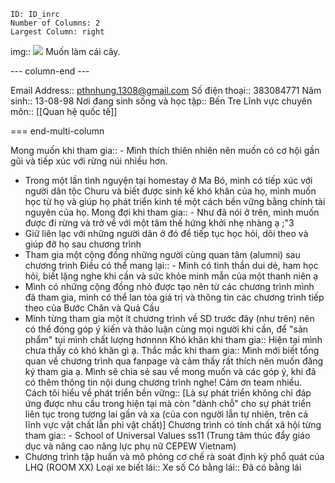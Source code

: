 
```start-multi-column
ID: ID_inrc
Number of Columns: 2
Largest Column: right
```

img:: ![](https://padlet-uploads.storage.googleapis.com/1876234176/875c5859bde126368cc779f24bd3ff5d/hi.jpg)
Muốn làm cái cây.

--- column-end ---

Email Address:: pthnhung.1308@gmail.com
Số điện thoại:: 383084771
Năm sinh:: 13-08-98
Nơi đang sinh sống và học tập:: Bến Tre
Lĩnh vực chuyên môn:: [[Quan hệ quốc tế]]

=== end-multi-column

Mong muốn khi tham gia:: - Mình thích thiên nhiên nên muốn có cơ hội gần gũi và tiếp xúc với rừng núi nhiều hơn.
- Trong một lần tình nguyện tại homestay ở Ma Bó, mình có tiếp xúc với người dân tộc Churu và biết được sinh kế khó khăn của họ, mình muốn học từ họ và giúp họ phát triển kinh tế một cách bền vững bằng chính tài nguyên của họ.
Mong đợi khi tham gia:: - Như đã nói ở trên, mình muốn được đi rừng và trở về với một tâm thế hứng khởi nhẹ nhàng ạ ;"3
- Giữ liên lạc với những người dân ở đó để tiếp tục học hỏi, dõi theo và giúp đỡ họ sau chương trình 
- Tham gia một cộng đồng những người cùng quan tâm (alumni) sau chương trình
Điều có thể mang lại:: - Mình có tinh thần dui dẻ, ham học hỏi, biết lặng nghe khi cần và sức khỏe minh mẫn của một thanh niên ạ
- Mình có những cộng đồng nhỏ được tạo nên từ các chương trình mình đã tham gia, mình có thể lan tỏa giá trị và thông tin các chương trình tiếp theo của Bước Chân và Quả Cầu
- Mình từng tham gia một ít chương trình về SD trước đây (như trên) nên có thể đóng góp ý kiến và thảo luận cùng mọi người khi cần, để "sản phẩm" tụi mình chất lượng hơnnnn
Khó khăn khi tham gia:: Hiện tại mình chưa thấy có khó khăn gì ạ.
Thắc mắc khi tham gia:: Mình mới biết tổng quan về chương trình qua fanpage và cảm thấy rất thích nên muốn đăng ký tham gia ạ. Mình sẽ chia sẻ sau về mong muốn và các góp ý, khi đã có thêm thông tin nội dung chương trình nghe! Cảm ơn team nhiều.
Cách tôi hiểu về phát triển bền vững:: [Là sự phát triển không chỉ đáp ứng được nhu cầu trong hiện tại mà còn "dành chỗ" cho sự phát triển liên tục trong tương lai gần và xa (của con người lẫn tự nhiên, trên cả lĩnh vực vật chất lẫn phi vật chất)]
Chương trình có tính chất xã hội từng tham gia:: - School of Universal Values ss11 (Trung tâm thúc đẩy giáo dục và nâng cao năng lực phụ nữ CEPEW Vietnam)
- Chương trình tập huấn và mô phỏng cơ chế rà soát định kỳ phổ quát của LHQ (ROOM XX)
Loại xe biết lái:: Xe số
Có bằng lái:: Đã có bằng lái
